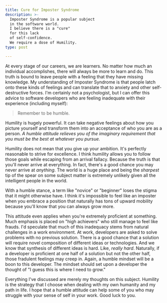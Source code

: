 ```yaml
---
title: Cure for Imposter Syndrome
description: >-
  Imposter Syndrome is a popular subject
  in the software world.
  I believe there is a "cure"
  for this lack
  of self-confidence.
  We require a dose of Humility.
type: post

---
```


At every stage of our careers,
we are learners.
No matter how much an individual accomplishes,
there will always be more to learn and do.
This truth is bound to leave people
with a feeling that they have missing knowledge.
My understanding of Imposter Syndrome
is that people latch onto these kinds of feelings
and can translate that to anxiety
and other self-destructive forces.
I'm certainly not a psychologist,
but I can offer this advice
to software developers
who are feeling inadequate
with their experience
(including myself):

> Remember to be humble.

Humility is hugely powerful.
It can take negative feelings
about how you picture yourself
and transform them
into an acceptance
of who you are as a person.
*A humble attitude relieves you
of the imaginary requirement
that you must be the best
at whatever you pursue.*

Humility does not mean
that you give up your ambition.
It's perfectly reasonable to strive
for excellence.
I think humility allows you to follow
those goals
while escaping from an arrival fallacy.
Because the truth is that you'll never arrive at everything.
In fact,
there's a good chance you may never arrive
at *anything*.
The world is a huge place
and being the *sharpest* tip of the spear
on some subject matter
is extremely unlikely
given all the intelligent people in the world.

With a humble stance,
a term like "novice" or "beginner"
loses the stigma that it might otherwise have.
I think it's impossible to feel like an imposter
when you embrace a position
that naturally has tons of upward mobility
because you'll know that you can always grow more.

This attitude even applies
when you're extremely proficient at something.
Much emphasis is placed
on "high achievers"
who still manage to feel like frauds.
I'd speculate that much
of this inadequacy
stems from natural challenges
in a work environment.
At work,
developers are asked
to solve problems
with no previous solution.
There is a good chance
that a solution will require novel composition
of different ideas or technologies.
And we know that synthesis of different ideas is hard.
Like, *really hard*.
Naturally,
if a developer is proficient
at one half of a solution
but not the other half,
those fradulent feelings may creep in.
Again,
a humble mindset
will be a boon
to this developer.
The mindset should set upon a developer
the thought of
"I guess this is where I need to grow."

Everything I've discussed are merely my thoughts
on this subject.
Humility is the strategy
that I choose
when dealing with my own humanity
and my path in life.
I hope that a humble attitude
can help some of you who may struggle
with your sense of self
in your work.
Good luck to you.
